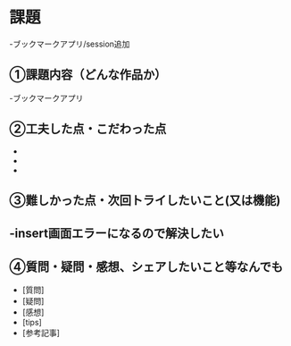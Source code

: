 # 課題　 
-ブックマークアプリ/session追加

## ①課題内容（どんな作品か）
-ブックマークアプリ

## ②工夫した点・こだわった点
-
- 
- 

## ③難しかった点・次回トライしたいこと(又は機能)
-insert画面エラーになるので解決したい
- 

## ④質問・疑問・感想、シェアしたいこと等なんでも
- [質問]
- [疑問]
- [感想]
- [tips]
- [参考記事]